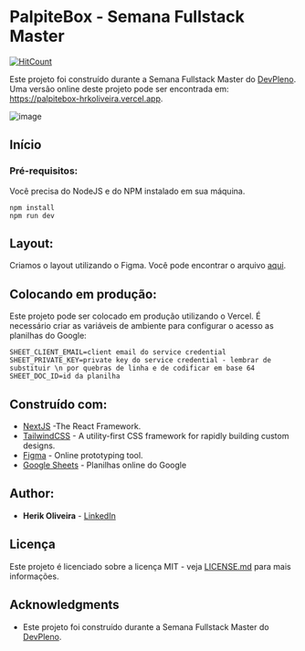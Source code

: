 # PalpiteBox - Semana Fullstack Master

[![HitCount](https://hits.dwyl.com/hrkoliveira/palpitebox.svg?style=flat-square)](http://hits.dwyl.com/hrkoliveira/palpitebox)

Este projeto foi construído durante a Semana Fullstack Master do [DevPleno](https://devpleno.com). Uma versão online deste projeto pode ser encontrada em: https://palpitebox-hrkoliveira.vercel.app.

![image](https://user-images.githubusercontent.com/55418492/170154969-b4df59ec-b1fc-40ea-a2b0-2beed679abe2.png)

## Início



### Pré-requisitos:

Você precisa do NodeJS e do NPM instalado em sua máquina.

```
npm install
npm run dev
```

## Layout:

Criamos o layout utilizando o Figma. Você pode encontrar o arquivo [aqui](https://www.figma.com/file/HxvAYhS6l7UDI49u8uLdaC/palpite-box?node-id=0%3A1).

## Colocando em produção:

Este projeto pode ser colocado em produção utilizando o Vercel. É necessário criar as variáveis de ambiente para configurar o acesso as planilhas do Google:

```
SHEET_CLIENT_EMAIL=client email do service credential
SHEET_PRIVATE_KEY=private key do service credential - lembrar de substituir \n por quebras de linha e de codificar em base 64
SHEET_DOC_ID=id da planilha
```

## Construído com:

* [NextJS](https://nextjs.org/) -The React Framework.
* [TailwindCSS](https://tailwindcss.com/) - A utility-first CSS framework for
rapidly building custom designs.
* [Figma](https://figma.com/) - Online prototyping tool.
* [Google Sheets](https://drive.google.com) - Planilhas online do Google

## Author:

* **Herik Oliveira** - [LinkedIn](https://www.linkedin.com/in/herik-oliveira/)


## Licença

Este projeto é licenciado sobre a licença MIT - veja [LICENSE.md](LICENSE.md) para mais informações.

## Acknowledgments

* Este projeto foi construído durante a Semana Fullstack Master do [DevPleno](https://devpleno.com).
